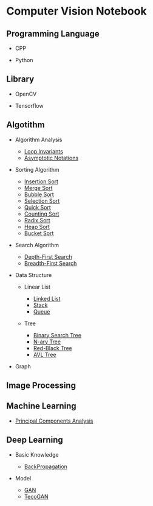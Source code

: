 # Computer Vision Notebook

## Programming Language

- CPP

- Python

## Library

- OpenCV

- Tensorflow

## Algotithm

- Algorithm Analysis

  - [Loop Invariants](./Algorithm/AlgorithmAnalysis/LoopInvariants.md)
  - [Asymptotic Notations](./Algorithm/AlgorithmAnalysis/AsymptoticNotations.md)

- Sorting Algorithm

  - [Insertion Sort](./Algorithm/SortingAlgorithm/InsertionSort.md)
  - [Merge Sort](./Algorithm/SortingAlgorithm/MergeSort.md)
  - [Bubble Sort](./Algorithm/SortingAlgorithm/BubbleSort.md)
  - [Selection Sort](./Algorithm/SortingAlgorithm/SelectionSort.md)
  - [Quick Sort](./Algorithm/SortingAlgorithm/QuickSort.md)
  - [Counting Sort](./Algorithm/SortingAlgorithm/CountingSort.md)
  - [Radix Sort](./Algorithm/SortingAlgorithm/RadixSort.md)
  - [Heap Sort](./Algorithm/SortingAlgorithm/HeapSort.md)
  - [Bucket Sort](./Algorithm/SortingAlgorithm/BucketSort.md)

- Search Algorithm

  - [Depth-First Search](./Algorithm/SearchAlgorithm/DepthFirstSearch.md)
  - [Breadth-First Search](./Algorithm/SearchAlgorithm/BreadthFirstSearch.md)

- Data Structure
  
  - Linear List

    - [Linked List](./Algorithm/DataStructure/LinkedList.md)
    - [Stack](./Algorithm/DataStructure/Stack.md)
    - [Queue](./Algorithm/DataStructure/Queue.md)

  - Tree

    - [Binary Search Tree](./Algorithm/DataStructure/BinarySearchTree.md)
    - [N-ary Tree](./Algorithm/DataStructure/NaryTree.md)
    - [Red-Black Tree](./Algorithm/DataStructure/RedBlackTree.md)
    - [AVL Tree](./Algorithm/DataStructure/RedBlackTree.md)

- Graph

## Image Processing

## Machine Learning

- [Principal Components Analysis](./MachineLearning/PrincipalComponentsAnalysis.md)

## Deep Learning

- Basic Knowledge

  - [BackPropagation](./DeepLearning/BasicKnowledge/BackPropagation.md)

- Model

  - [GAN](./DeepLearning/Model/GAN.md)
  - [TecoGAN](./DeepLearning/Model/TecoGAN.md)

